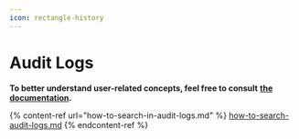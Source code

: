 ```yaml
---
icon: rectangle-history
---
```


# Audit Logs

**To better understand user-related concepts, feel free to consult** [**the documentation**](https://support.braver.net/pour-les-administrateurs/journaux-daudit)**.**

{% content-ref url="how-to-search-in-audit-logs.md" %}
[how-to-search-audit-logs.md](how-to-search-audit-logs.md)
{% endcontent-ref %}
